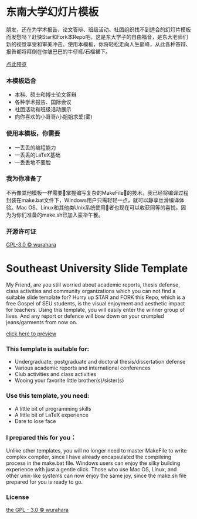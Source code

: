 # 东南大学幻灯片模板

朋友，还在为学术报告、论文答辩、班级活动、社团组织找不到适合的幻灯片模板而发愁吗？赶快Star和Fork本Repo吧，这是东大学子的自由福音，是东大老师们新的视觉享受和审美冲击。使用本模板，你将轻松走向人生巅峰，从此各种答辩、报告都将拜倒在你皱巴巴的牛仔裤/石榴裙下。

[点此预览](https://github.com/wurahara/SEU-Beamer-Slide/blob/master/SEU_BeamerTemplate.pdf)

### 本模板适合
- 本科、硕士和博士论文答辩
- 各种学术报告、国际会议
- 社团活动和班级活动展示
- 向你喜欢的小哥哥/小姐姐求爱(雾)

### 使用本模板，你需要
- 一丢丢的编程能力
- 一丢丢的LaTeX基础
- 一丢丢地不要脸

### 我为你准备了
不再像其他模板一样需要掌握编写复杂的MakeFile的技术，我已经将编译过程封装在make.bat文件下，Windows用户只需轻轻一点，就可以静享丝滑编译体验。Mac OS、Linux和其他类Unix系统使用者也现在可以收获同等的喜悦，因为为你们准备的make.sh已加入豪华午餐。

### 开源许可证
[GPL-3.0 © wurahara](https://github.com/wurahara/SEU-Beamer-Slide/blob/master/LICENSE)


# Southeast University Slide Template

My Friend, are you still worried about academic reports, thesis defense, class activities and community organizations which you can not find a suitable slide template for? Hurry up STAR and FORK this Repo, which is a free Gospel of SEU students, is the visual enjoyment and aesthetic impact for teachers. Using this template, you will easily enter the winner group of lives. And any report or defence will bow down on your crumpled jeans/garments from now on.

[click here to preview](https://github.com/wurahara/SEU-Beamer-Slide/blob/master/SEU_BeamerTemplate.pdf)

### This template is suitable for:
- Undergraduate, postgraduate and doctoral thesis/dissertation defense
- Various academic reports and international conferences
- Club activities and class activities
- Wooing your favorite little brother(s)/sister(s)

### Use this template, you need:
- A little bit of programming skills
- A little bit of LaTeX experience
- Dare to lose face

### I prepared this for you：
Unlike other templates, you will no longer need to master MakeFile to write complex compiler, since I have already encapsulated the compileing process in the make.bat file. Windows users can enjoy the silky building experience with just a gentle click.
Those who use Mac OS, Linux, and other unix-like systems can now enjoy the same joy, since the make.sh file prepared for you is ready to go.

### License
[the GPL - 3.0 © wurahara](https://github.com/wurahara/SEU-Beamer-Slide/blob/master/LICENSE)